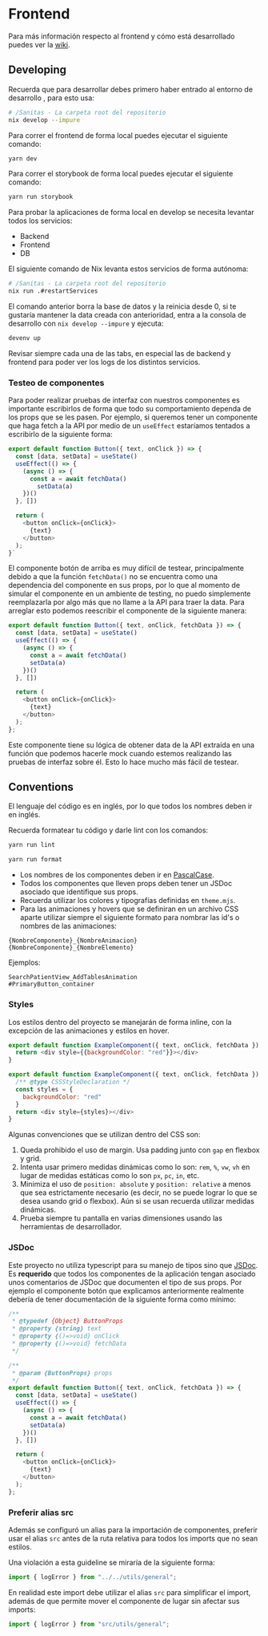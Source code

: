 # Frontend

Para más información respecto al frontend y cómo está desarrollado puedes ver la
[wiki](../wiki/mantenimiento/frontend/README.md).

## Developing

Recuerda que para desarrollar debes primero haber entrado al entorno de desarrollo
, para esto usa:

```bash
# /Sanitas - La carpeta root del repositorio
nix develop --impure
```

Para correr el frontend de forma local puedes ejecutar el siguiente comando:

```bash
yarn dev
```

Para correr el storybook de forma local puedes ejecutar el siguiente comando:

```bash
yarn run storybook
```

Para probar la aplicaciones de forma local en develop se necesita levantar todos
los servicios:

- Backend
- Frontend
- DB

El siguiente comando de Nix levanta estos servicios de forma autónoma:

```bash
# /Sanitas - La carpeta root del repositorio
nix run .#restartServices
```

El comando anterior borra la base de datos y la reinicia desde 0, si te gustaría
mantener la data creada con anterioridad, entra a la consola de desarrollo con
`nix develop --impure` y ejecuta:

```bash
devenv up
```

Revisar siempre cada una de las tabs, en especial las de backend y frontend
para poder ver los logs de los distintos servicios.

### Testeo de componentes

Para poder realizar pruebas de interfaz con nuestros componentes es importante
escribirlos de forma que todo su comportamiento dependa de los props que se
les pasen. Por ejemplo, si queremos tener un componente que haga fetch a
la API por medio de un `useEffect` estaríamos tentados a escribirlo de
la siguiente forma:

```javascript
export default function Button({ text, onClick }) => {
  const [data, setData] = useState()
  useEffect(() => {
    (async () => {
      const a = await fetchData()
        setData(a)
    })()
  }, [])

  return (
    <button onClick={onClick}>
      {text}
    </button>
  );
}`
```

El componente botón de arriba es muy difícil de testear, principalmente debido
a que la función `fetchData()` no se encuentra como una dependencia del
componente en sus props, por lo que al momento de simular el componente en un
ambiente de testing, no puedo simplemente reemplazarla por algo más que no
llame a la API para traer la data. Para arreglar esto podemos reescribir el
componente de la siguiente manera:

```javascript
export default function Button({ text, onClick, fetchData }) => {
  const [data, setData] = useState()
  useEffect(() => {
    (async () => {
      const a = await fetchData()
      setData(a)
    })()
  }, [])

  return (
    <button onClick={onClick}>
      {text}
    </button>
  );
};
```

Este componente tiene su lógica de obtener data de la API extraída en una
función que podemos hacerle mock cuando estemos realizando las pruebas de
interfaz sobre él. Esto lo hace mucho más fácil de testear.

## Conventions

El lenguaje del código es en inglés, por lo que todos los nombres deben ir en inglés.

Recuerda formatear tu código y darle lint con los comandos:

```bash
yarn run lint
```

```bash
yarn run format
```

- Los nombres de los componentes deben ir en [PascalCase](https://www.theserverside.com/definition/Pascal-case).
- Todos los componentes que lleven props deben tener un JSDoc asociado que
  identifique sus props.
- Recuerda utilizar los colores y tipografías definidas en `theme.mjs`.
- Para las animaciones y hovers que se definiran en un archivo CSS aparte
  utilizar siempre el siguiente formato para nombrar las id's o nombres de las
  animaciones:

```text
{NombreComponente}_{NombreAnimacion}
{NombreComponente}_{NombreElemento}
```

Ejemplos:

```text
SearchPatientView_AddTablesAnimation
#PrimaryButton_container
```

### Styles

Los estilos dentro del proyecto se manejarán de forma inline, con la excepción
de las animaciones y estilos en hover.

```javascript
export default function ExampleComponent({ text, onClick, fetchData }) => {
  return <div style={{backgroundColor: "red"}}></div>
}

export default function ExampleComponent({ text, onClick, fetchData }) => {
  /** @type CSSStyleDeclaration */
  const styles = {
    backgroundColor: "red" 
  }
  return <div style={styles}></div>
}
```

Algunas convenciones que se utilizan dentro del CSS son:

1. Queda prohibido el uso de margin. Usa padding junto con `gap` en flexbox y grid.
1. Intenta usar primero medidas dinámicas como lo son: `rem`, `%`, `vw`, `vh`
   en lugar de medidas estáticas como lo son `px`, `pc`, `in`, etc.
1. Minimiza el uso de `position: absolute` y `position: relative` a menos que
   sea estrictamente necesario (es decir, no se puede lograr lo que se desea
   usando grid o flexbox). Aún si se usan recuerda utilizar medidas dinámicas.
1. Prueba siempre tu pantalla en varias dimensiones usando las herramientas de desarrollador.

### JSDoc

Este proyecto no utiliza typescript para su manejo de tipos sino que
[JSDoc](https://jsdoc.app/). Es **requerido** que todos los componentes de la
aplicación tengan asociado unos comentarios de JSDoc que documenten el tipo de
sus props. Por ejemplo el componente botón que explicamos anteriormente
realmente debería de tener documentación de la siguiente forma como mínimo:

```javascript
/**
 * @typedef {Object} ButtonProps
 * @property {string} text
 * @property {()=>void} onClick
 * @property {()=>void} fetchData
 */

/**
 * @param {ButtonProps} props
 */
export default function Button({ text, onClick, fetchData }) => {
  const [data, setData] = useState()
  useEffect(() => {
    (async () => {
      const a = await fetchData()
      setData(a)
    })()
  }, [])

  return (
    <button onClick={onClick}>
      {text}
    </button>
  );
};
```

### Preferir alias src

Además se configuró un alias para la importación de componentes, preferir usar
el alias `src` antes de la ruta relativa para todos los imports que no sean estilos.

Una violación a esta guideline se miraría de la siguiente forma:

```javascript
import { logError } from "../../utils/general";
```

En realidad este import debe utilizar el alias `src` para simplificar el import,
además de que permite mover el componente de lugar sin afectar sus imports:

```javascript
import { logError } from "src/utils/general";
```
